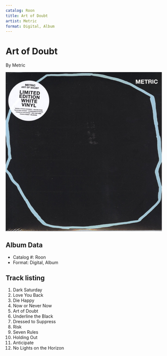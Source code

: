 ```yaml
---
catalog: Roon
title: Art of Doubt
artist: Metric
format: Digital, Album
---
```


# Art of Doubt

By Metric

![](../../assets/albumcovers/Metric-Art_of_Doubt.png)

## Album Data

- Catalog #: Roon
- Format: Digital, Album


## Track listing


1. Dark Saturday
2. Love You Back
3. Die Happy
4. Now or Never Now
5. Art of Doubt
6. Underline the Black
7. Dressed to Suppress
8. Risk
9. Seven Rules
10. Holding Out
11. Anticipate
12. No Lights on the Horizon

